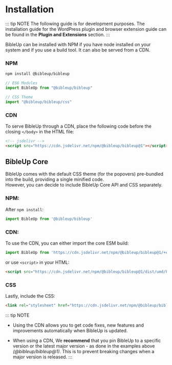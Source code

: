 
# Installation

::: tip NOTE
The following guide is for development purposes. The installation guide for the WordPress plugin and browser extension guide can be found in the **Plugin and Extensions** section.
::: 

BibleUp can be installed with NPM if you have node installed on your system and if you use a build tool. It can also be served from a CDN.

### NPM

```bash
npm install @bibleup/bibleup
```
```js
// ES6 Modules
import BibleUp from "@bibleup/bibleup"

// CSS Theme 
import "@bibleup/bibleup/css"
```

### CDN

To serve BibleUp through a CDN, place the following code before the closing `</body>` in the HTML file:

```html
<!-- jsdelivr -->
<script src="https://cdn.jsdelivr.net/npm/@bibleup/bibleup@1"></script>
```

## BibleUp Core
BibleUp comes with the default CSS theme (for the popovers) pre-bundled into the build, providing a single minified code.<br>However, you can decide to include BibleUp Core API and CSS separately.

### NPM:
 
After `npm install`:

```js
import BibleUp from '@bibleup/bibleup'
```

### CDN:
To use the CDN, you can either import the core ESM build:

```js
import BibleUp from 'https://cdn.jsdelivr.net/npm/@bibleup/bibleup@1/+esm'
```


or use `<script>` in your HTML:

```html
<script src="https://cdn.jsdelivr.net/npm/@bibleup/bibleup@1/dist/umd/bibleup-core.min.js "></script>
```

### CSS

Lastly, include the CSS:

```html
<link rel="stylesheet" href="https://cdn.jsdelivr.net/npm/@bibleup/bibleup@1/dist/css/bibleup.css">
```

::: tip NOTE
- Using the CDN allows you to get code fixes, new features and improvements automatically when BibleUp is updated.

- When using a CDN, We **recommend** that you pin BibleUp to a specific version or the latest major version - as done in the examples above *(@bibleup/bibleup@1)*. This is to prevent breaking changes when a major version is released.
:::
